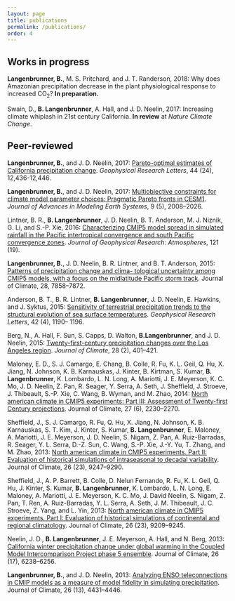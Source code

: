 ```yaml
---
layout: page
title: publications
permalink: /publications/
order: 4
---
```


## Works in progress

__Langenbrunner, B.__, M. S. Pritchard, and J. T. Randerson, 2018: Why does Amazonian precipitation decrease in the plant physiological response to increased CO<sub>2</sub>? __In preparation.__

Swain, D., __B. Langenbrunner__, A. Hall, and J. D. Neelin, 2017: Increasing climate whiplash in 21st century California. __In review__ at _Nature Climate Change_.

## Peer-reviewed

__Langenbrunner, B.__, and J. D. Neelin, 2017: [Pareto-optimal estimates of California precipitation change][langenbrunner2017_grl].  _Geophysical Research Letters_, 44 (24), 12,436-12,446.

__Langenbrunner, B.__, and J. D. Neelin, 2017: [Multiobjective constraints for climate model parameter choices: Pragmatic Pareto fronts in CESM1][langenbrunner2017_james]. _Journal of Advances in Modeling Earth Systems_, 9 (5), 2008–2026.

Lintner, B. R., __B. Langenbrunner__, J. D. Neelin, B. T. Anderson, M. J. Niznik, G. Li, and S.-P. Xie, 2016: [Characterizing CMIP5 model spread in simulated rainfall in the Pacific intertropical convergence and south Pacific convergence zones][lintner2016_jgr]. _Journal of Geophysical Research: Atmospheres_, 121 (19).

__Langenbrunner, B.__, J. D. Neelin, B. R. Lintner, and B. T. Anderson, 2015: [Patterns of precipitation change and clima- tological uncertainty among CMIP5 models, with a focus on the midlatitude Pacific storm track][langenbrunner2015_jclim]. Journal of Climate, 28, 7858–7872.

Anderson, B. T., B. R. Lintner, __B. Langenbrunner__, J. D. Neelin, E. Hawkins, and J. Syktus, 2015: [Sensitivity of terrestrial precipitation trends to the structural evolution of sea surface temperatures][anderson2015_grl]. _Geophysical Research Letters_, 42 (4), 1190– 1196.

Berg, N., A. Hall, F. Sun, S. Capps, D. Walton, __B.Langenbrunner__, and J. D. Neelin, 2015:  [Twenty-first-century precipitation changes over the Los Angeles region][berg2015_jclim]. _Journal of Climate_, 28 (2), 401–421.

Maloney, E. D., S. J. Camargo, E. Chang, B. Colle, R. Fu, K. L. Geil, Q. Hu, X. Jiang, N. Johnson, K. B. Karnauskas, J. Kinter, B. Kirtman, S. Kumar, __B. Langenbrunner__, K. Lombardo, L. N. Long, A. Mariotti, J. E. Meyerson, K. C. Mo, J. D. Neelin, Z. Pan, R. Seager, Y. Serra, A. Seth, J. Sheffield, J. Stroeve, J. Thibeault, S.-P. Xie, C. Wang, B. Wyman, and M. Zhao, 2014: [North american climate in CMIP5 experiments: Part III: Assessment of Twenty-first Century projections][maloney2014_jclim].  Journal of Climate, 27 (6), 2230–2270.

Sheffield, J., S. J. Camargo, R. Fu, Q. Hu, X. Jiang, N. Johnson, K. B. Karnauskas, S. T. Kim, J. Kinter, S. Kumar, __B. Langenbrunner__, E. Maloney, A. Mariotti, J. E. Meyerson, J. D. Neelin, S. Nigam, Z. Pan, A. Ruiz-Barradas, R. Seager, Y. L. Serra, D.-Z. Sun, C. Wang, S.-P. Xie, J.-Y. Yu, T. Zhang, and M. Zhao, 2013: [North american climate in CMIP5 experiments. Part II: Evaluation of historical simulations of intraseasonal to decadal variability][sheffield2013b_jclim]. Journal of Climate, 26 (23), 9247–9290.

Sheffield, J., A. P. Barrett, B. Colle, D. Nelun Fernando, R. Fu, K. L. Geil, Q. Hu, J. Kinter, S. Kumar, __B. Langenbrunner__, K. Lombardo, L. N. Long, E. Maloney, A. Mariotti, J. E. Meyerson, K. C. Mo, J. David Neelin, S. Nigam, Z. Pan, T. Ren, A. Ruiz-Barradas, Y. L. Serra, A. Seth, J. M. Thibeault, J. C. Stroeve, Z. Yang, and L. Yin, 2013: [North american climate in CMIP5 experiments. Part I: Evaluation of historical simulations of continental and regional climatology][sheffield2013a_jclim].  Journal of Climate, 26 (23), 9209–9245.

Neelin, J. D., __B. Langenbrunner__, J. E. Meyerson, A. Hall, and N. Berg, 2013: [California winter precipitation change under global warming in the Coupled Model Intercomparison Project phase 5 ensemble][neelin2013_jclim]. Journal of Climate, 26 (17), 6238–6256.

__Langenbrunner, B.__, and J. D. Neelin, 2013: [Analyzing ENSO teleconnections in CMIP models as a measure of model fidelity in simulating precipitation][langenbrunner2013_jclim]. Journal of Climate, 26 (13), 4431–4446.


[langenbrunner2017_grl]: https://bairdlangenbrunner.github.io/langenbrunner2017_grl.pdf
[langenbrunner2017_james]: https://bairdlangenbrunner.github.io/langenbrunner2017_james.pdf
[langenbrunner2015_jclim]: https://bairdlangenbrunner.github.io/langenbrunner2015_jclim.pdf
[langenbrunner2013_jclim]: https://bairdlangenbrunner.github.io/langenbrunner2013_jclim.pdf
[neelin2013_jclim]: https://bairdlangenbrunner.github.io/neelin2013_jclim.pdf
[neelin2016_jgr]: https://bairdlangenbrunner.github.io/lintner2016_jgr.pdf
[berg2015_jclim]: https://bairdlangenbrunner.github.io/berg2015_jclim.pdf
[lintner2016_jgr]: https://bairdlangenbrunner.github.io/lintner2016_jgr.pdf
[anderson2015_grl]: https://bairdlangenbrunner.github.io/anderson2015_grl.pdf
[maloney2014_jclim]: https://bairdlangenbrunner.github.io/maloney2014_jclim.pdf
[sheffield2013a_jclim]: https://bairdlangenbrunner.github.io/sheffield2013a_jclim.pdf
[sheffield2013b_jclim]: https://bairdlangenbrunner.github.io/sheffield2013b_jclim.pdf
